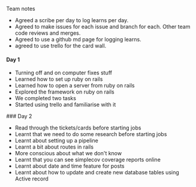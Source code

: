 Team notes

- Agreed a scribe per day to log learns per day.
- Agreed to make issues for each issue and branch for each. Other team code reviews and merges.
- Agreed to use a github md page for logging learns.
- agreed to use trello for the card wall.

#### Day 1
* Turning off and on computer fixes stuff
* Learned how to set up ruby on rails
* Learned how to open a server from ruby on rails
* Explored the framework on ruby on rails
* We completed two tasks
* Started using trello and familiarise with it


### Day 2
* Read through the tickets/cards before starting jobs 
* Learnt that we need to do some research before starting jobs 
* Learnt about setting up a pipeline 
* Learnt a bit about routes in rails 
* More conscious about what we don't know 
* Learnt that you can see simplecov coverage reports online
* Learnt about date and time feature for posts 
* Learnt about how to update and create new database tables using Active record
